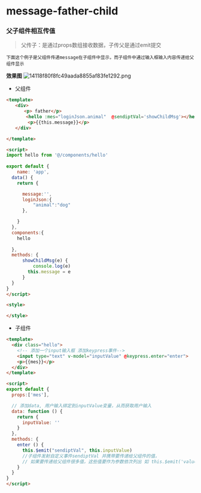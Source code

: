 # message-father-child

### 父子组件相互传值

> 父传子：是通过props数组接收数据，子传父是通过emit提交

`下面这个例子是父组件传递message在子组件中显示，而子组件中通过输入框输入内容传递给父组件显示`

<b>效果图</b>
![14118f80f8fc49aada8855af83fe1292.png]()


* 父组件
``` html
<template>
　　<div>
　　　　<p> father</p>
   　　 <hello :mes="loginJson.animal"  @sendiptVal='showChildMsg'></hello>
        <p>{{this.message}}</p>
　　</div>

</template>

<script>
import hello from '@/components/hello'
    
export default {
    name: 'app',
  data() {
    return {

      message:'',
      loginJson:{
          "animal":"dog"
      },

    }
  },
  components:{
    hello
      
  },
  methods: {
      showChildMsg(e) {
          console.log(e)
        this.message = e
      }
  }
}
</script>

<style>

</style>
```

* 子组件

``` html
<template>
  <div class="hello">
    <!-- 添加一个input输入框 添加keypress事件-->
    <input type="text" v-model="inputValue" @keypress.enter="enter">
    <p>{{mes}}</p>
  </div>
</template>

<script>
export default {
  props:['mes'],

  // 添加data, 用户输入绑定到inputValue变量，从而获取用户输入
  data: function () {
    return {
      inputValue: ''  
    }
  },
  methods: {
    enter () {
      this.$emit("sendiptVal", this.inputValue) 
      //子组件发射自定义事件sendiptVal 并携带要传递给父组件的值，
      // 如果要传递给父组件很多值，这些值要作为参数依次列出 如 this.$emit('valueUp', this.inputValue, this.mesFather); 
    }
  }
}
</script>
```